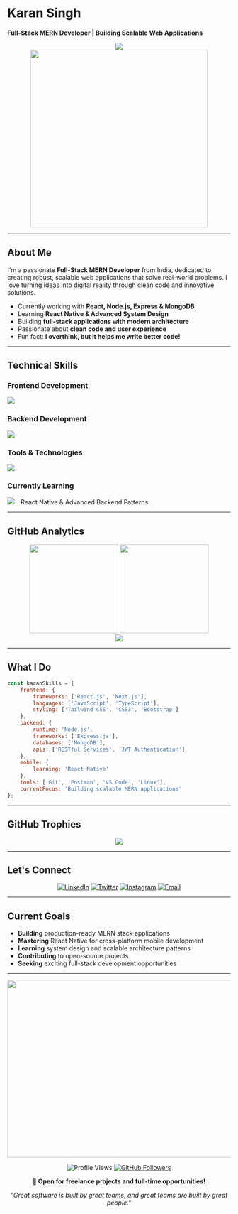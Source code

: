 # Karan Singh
**Full-Stack MERN Developer | Building Scalable Web Applications**

<div align="center">
  <img src="https://readme-typing-svg.herokuapp.com/?lines=Full-Stack+MERN+Developer;MongoDB+%7C+Express+%7C+React+%7C+Node.js;Building+Scalable+Web+Solutions;Creating+Amazing+User+Experiences&font=Fira%20Code&center=true&width=500&height=50&color=00d4aa&vCenter=true&size=20&pause=1000">
</div>

<div align="center">
  <img src="https://user-images.githubusercontent.com/74038190/229223263-cf2e4b07-2615-4f87-9c38-e37600f8381a.gif" width="400" height="400"/>
</div>

---

## About Me

I'm a passionate **Full-Stack MERN Developer** from India, dedicated to creating robust, scalable web applications that solve real-world problems. I love turning ideas into digital reality through clean code and innovative solutions.

- Currently working with **React, Node.js, Express & MongoDB**
- Learning **React Native & Advanced System Design**
- Building **full-stack applications with modern architecture**
- Passionate about **clean code and user experience**
- Fun fact: **I overthink, but it helps me write better code!**

---

## Technical Skills

### Frontend Development
<p>
<img src="https://skillicons.dev/icons?i=react,js,ts,html,css,tailwind,bootstrap,redux" />
</p>

### Backend Development
<p>
<img src="https://skillicons.dev/icons?i=nodejs,express,mongodb,postman" />
</p>

### Tools & Technologies
<p>
<img src="https://skillicons.dev/icons?i=git,github,linux,c,arduino,vscode" />
</p>

### Currently Learning
<p>
<img src="https://skillicons.dev/icons?i=react,nodejs" />
<span style="margin-left: 10px;">React Native & Advanced Backend Patterns</span>
</p>

---

## GitHub Analytics

<div align="center">
  <img height="200em" src="https://github-readme-stats-git-masterrstaa-rickstaa.vercel.app/api?username=1karan0&show_icons=true&theme=tokyonight&include_all_commits=true&count_private=true&hide_border=true"/>
  <img height="200em" src="https://github-readme-stats-git-masterrstaa-rickstaa.vercel.app/api/top-langs/?username=1karan0&layout=compact&langs_count=7&theme=tokyonight&hide_border=true"/>
</div>

<div align="center">
  <img src="https://github-readme-streak-stats.herokuapp.com/?user=1karan0&theme=tokyonight&hide_border=true" />
</div>

---

## What I Do

```javascript
const karanSkills = {
    frontend: {
        frameworks: ['React.js', 'Next.js'],
        languages: ['JavaScript', 'TypeScript'],
        styling: ['Tailwind CSS', 'CSS3', 'Bootstrap']
    },
    backend: {
        runtime: 'Node.js',
        frameworks: ['Express.js'],
        databases: ['MongoDB'],
        apis: ['RESTful Services', 'JWT Authentication']
    },
    mobile: {
        learning: 'React Native'
    },
    tools: ['Git', 'Postman', 'VS Code', 'Linux'],
    currentFocus: 'Building scalable MERN applications'
};
```

---

## GitHub Trophies
<div align="center">
  <img src="https://github-profile-trophy.vercel.app/?username=1karan0&theme=tokyonight&no-frame=true&no-bg=false&margin-w=4&row=1" />
</div>

---

##  Let's Connect

<div align="center">
  
[![LinkedIn](https://img.shields.io/badge/LinkedIn-0A66C2?style=for-the-badge&logo=linkedin&logoColor=white)](https://linkedin.com/in/karan-singh)
[![Twitter](https://img.shields.io/badge/Twitter-1DA1F2?style=for-the-badge&logo=twitter&logoColor=white)](https://twitter.com/k_a_r_a_n_2)
[![Instagram](https://img.shields.io/badge/Instagram-E4405F?style=for-the-badge&logo=instagram&logoColor=white)](https://instagram.com/1_karan_0)
[![Email](https://img.shields.io/badge/Email-EA4335?style=for-the-badge&logo=gmail&logoColor=white)](mailto:karan523thakur@gmail.com)

</div>

---

##  Current Goals

-  **Building** production-ready MERN stack applications
-  **Mastering** React Native for cross-platform mobile development  
-  **Learning** system design and scalable architecture patterns
-  **Contributing** to open-source projects
-  **Seeking** exciting full-stack development opportunities

---

<div align="center ">
  <img src="https://capsule-render.vercel.app/api?type=waving&color=gradient&height=100&section=footer" width="1100" height="400"/>
</div>

<div align="center">
  
![Profile Views](https://komarev.com/ghpvc/?username=1karan0&label=Profile%20Views&color=brightgreen&style=for-the-badge)
[![GitHub Followers](https://img.shields.io/github/followers/1karan0?label=Followers&style=for-the-badge&color=blue)](https://github.com/1karan0)

**🚀 Open for freelance projects and full-time opportunities!**

*"Great software is built by great teams, and great teams are built by great people."*

</div>
